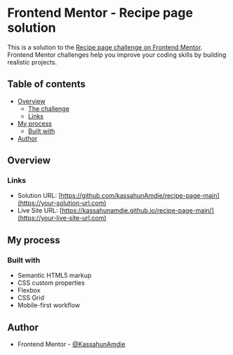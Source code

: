 # Frontend Mentor - Recipe page solution

This is a solution to the [Recipe page challenge on Frontend Mentor](https://www.frontendmentor.io/challenges/recipe-page-KiTsR8QQKm). Frontend Mentor challenges help you improve your coding skills by building realistic projects. 

## Table of contents

- [Overview](#overview)
  - [The challenge](#the-challenge)
  - [Links](#links)
- [My process](#my-process)
  - [Built with](#built-with)
- [Author](#author)


## Overview


### Links

- Solution URL: [https://github.com/kassahunAmdie/recipe-page-main](https://your-solution-url.com)
- Live Site URL: [https://kassahunamdie.github.io/recipe-page-main/](https://your-live-site-url.com)

## My process

### Built with

- Semantic HTML5 markup
- CSS custom properties
- Flexbox
- CSS Grid
- Mobile-first workflow



## Author


- Frontend Mentor - [@KassahunAmdie](https://www.frontendmentor.io/profile/yourusername)




